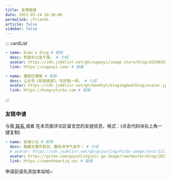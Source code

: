 ```yaml
---
title: 友情链接
date: 2021-03-24 18:30:00
permalink: /friends
article: false
sidebar: false
---
```


<!--
普通卡片列表容器，可用于友情链接、项目推荐、古诗词展示等。
cardList 后面可跟随一个数字表示每行最多显示多少个，选值范围1~4，默认3。在小屏时会根据屏幕宽度减少每行显示数量。
-->

::: cardList

```yaml
- name: Evan's blog # 昵称
  desc: 积跬步以至千里。 # 介绍
  avatar: https://cdn.jsdelivr.net/gh/xugaoyi/image_store/blog/20200103123203.jpg # 头像
  link: https://xugaoyi.com/ # 链接

- name: 童欧巴博客 # 昵称
  desc: 公众号《前端食堂》，吃好每一顿。 # 介绍
  avatar: https://cdn.jsdelivr.net/gh/Geekhyt/blogimgbed/blog/avatar.jpeg # 头像
  link: https://hungryturbo.com # 链接
```

:::

### 友链申请

与我[ 联系 ](/about/#联系)或者 在本页面评论区留言您的友链信息，格式：(点击代码块右上角一键复制)

```yaml
- name: 前端小记 # 昵称
  desc: 胸藏文墨怀若谷，腹有诗书气自华！ # 介绍
  # avatar: https://cdn.jsdelivr.net/gh/gujunling/PicGo-image/test/111.jpg # 头像
  avatar: https://gitee.com/gujunling/pic-go-image/raw/master/blog/20211221085456.png # 头像
  link: https://sweetheartjq.cn/ # 链接
```

申请前请先添加本站哈~
